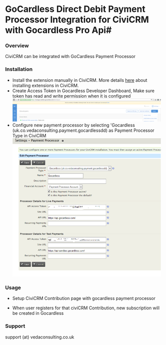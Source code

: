 # GoCardless Direct Debit Payment Processor Integration for CiviCRM with Gocardless Pro Api#

### Overview ###

CiviCRM can be integrated with GoCardless Payment Processor

### Installation ###

* Install the extension manually in CiviCRM. More details [here](http://wiki.civicrm.org/confluence/display/CRMDOC/Extensions#Extensions-Installinganewextension) about installing extensions in CiviCRM.
* Create Access Token in Gocardless Developer Dashboard, Make sure token has read and write permission when it is configured 
![Screenshot of gocardless dashboard](images/create_acess_token.png)
* Configure new payment processor by selecting 'Gocardless (uk.co.vedaconsulting.payment.gocardlessdd) as Payment Processor Type in CiviCRM
![Screenshot of integration civicrm](images/payment_proceesor_setup_new_civi_marked.png)

### Usage ###

* Setup CiviCRM Contribution page with gocardless payment processor

* When user registers for that civiCRM Contribution, new subscription will be created in Gocardless 

### Support ###

support (at) vedaconsulting.co.uk


